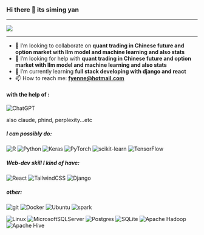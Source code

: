 ### Hi there 👋 its siming yan
---
<div style="display:flex; justify-content: space-between;">
    <img align="center"
        src="https://github-readme-stats.vercel.app/api?username=fyenne&count_private=true&show_icons=true&theme=dracula" />
</div>

---

- 👯 I’m looking to collaborate on **quant trading in Chinese future and option market with llm model and machine
learning and also stats**
- 🤔 I’m looking for help with **quant trading in Chinese future and option market with llm model and machine learning
and also stats**
- 🌱 I’m currently learning **full stack developing with django and react**
- 📫 How to reach me: **fyenne@hotmail.com**

#### with the help of :

![ChatGPT](https://img.shields.io/badge/chatGPT-74aa9c?style=flat&logo=openai&logoColor=white)

also claude, phind, perplexity...etc

##### I can possibly do:

![R](https://img.shields.io/badge/r-%23276DC3.svg?style=flat&logo=r&logoColor=white)
![Python](https://img.shields.io/badge/python-3670A0?style=flat&logo=python&logoColor=ffdd54)
![Keras](https://img.shields.io/badge/Keras-%23D00000.svg?style=flat&logo=Keras&logoColor=white)
![PyTorch](https://img.shields.io/badge/PyTorch-%23EE4C2C.svg?style=flat&logo=PyTorch&logoColor=white)
![scikit-learn](https://img.shields.io/badge/scikit--learn-%23F7931E.svg?style=flat&logo=scikit-learn&logoColor=white)
![TensorFlow](https://img.shields.io/badge/TensorFlow-%23FF6F00.svg?style=flat&logo=TensorFlow&logoColor=white)

##### Web-dev skill I kind of have:

<div>
    <img alt="React" src="https://img.shields.io/badge/-React-45b8d8?style=flat&logo=react&logoColor=white" />
    <img alt="TailwindCSS"
        src="https://img.shields.io/badge/-tailwindcss-50B3D0?style=flat&logo=tailwindcss&logoColor=white" /> 
    <img alt="Django"
        src="https://img.shields.io/badge/-Django-082d1f?style=flat&logo=Django&logoColor=white" />
</div>

##### other:

<div>
    <img alt="git" src="https://img.shields.io/badge/-Git-F05032?style=flat&logo=git&logoColor=white" />
    <img alt="Docker"
        src="https://img.shields.io/badge/-Docker-46a2f1?style=flat&logo=docker&logoColor=white" />
    <img alt="Ubuntu"
        src="https://img.shields.io/badge/-Ubuntu-DB652A?style=flat&logo=ubuntu&logoColor=white" />
    <img alt="spark"
        src="https://img.shields.io/badge/-spark-E25A1C?style=flat&logo=apachespark&logoColor=white" />
</div>

![Linux](https://img.shields.io/badge/Linux-FCC624?style=flat&logo=linux&logoColor=black)
![MicrosoftSQLServer](https://img.shields.io/badge/Microsoft%20SQL%20Server-CC2927?style=flat&logo=microsoft%20sql%20server&logoColor=white)
![Postgres](https://img.shields.io/badge/postgres-%23316192.svg?style=flat&logo=postgresql&logoColor=white)
![SQLite](https://img.shields.io/badge/sqlite-%2307405e.svg?style=flat&logo=sqlite&logoColor=white)
![Apache
Hadoop](https://img.shields.io/badge/Apache%20Hadoop-66CCFF?style=flat&logo=apachehadoop&logoColor=black)
![Apache Hive](https://img.shields.io/badge/Apache%20Hive-FDEE21?style=flat&logo=apachehive&logoColor=black)


